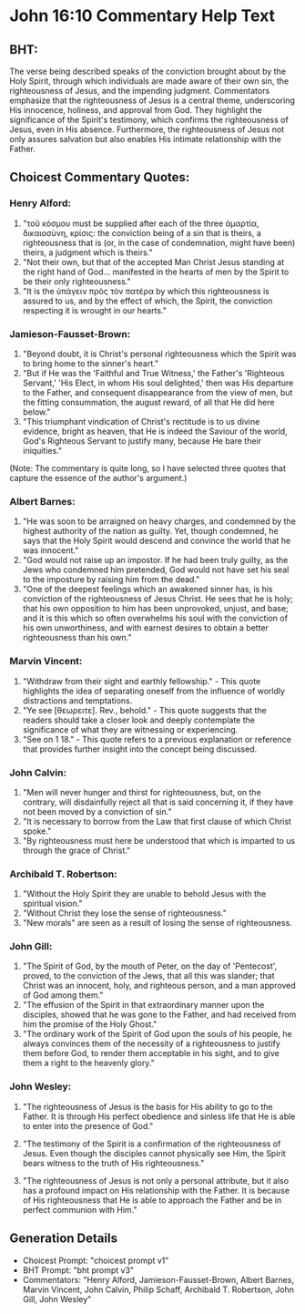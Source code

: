 # John 16:10 Commentary Help Text

## BHT:
The verse being described speaks of the conviction brought about by the Holy Spirit, through which individuals are made aware of their own sin, the righteousness of Jesus, and the impending judgment. Commentators emphasize that the righteousness of Jesus is a central theme, underscoring His innocence, holiness, and approval from God. They highlight the significance of the Spirit's testimony, which confirms the righteousness of Jesus, even in His absence. Furthermore, the righteousness of Jesus not only assures salvation but also enables His intimate relationship with the Father.

## Choicest Commentary Quotes:
### Henry Alford:
1. "τοῦ κόσμου must be supplied after each of the three ἁμαρτία, δικαιοσύνη, κρίσις: the conviction being of a sin that is theirs, a righteousness that is (or, in the case of condemnation, might have been) theirs, a judgment which is theirs."
2. "Not their own, but that of the accepted Man Christ Jesus standing at the right hand of God... manifested in the hearts of men by the Spirit to be their only righteousness."
3. "It is the ὑπάγειν πρὸς τὸν πατέρα by which this righteousness is assured to us, and by the effect of which, the Spirit, the conviction respecting it is wrought in our hearts."

### Jamieson-Fausset-Brown:
1. "Beyond doubt, it is Christ's personal righteousness which the Spirit was to bring home to the sinner's heart."
2. "But if He was the 'Faithful and True Witness,' the Father's 'Righteous Servant,' 'His Elect, in whom His soul delighted,' then was His departure to the Father, and consequent disappearance from the view of men, but the fitting consummation, the august reward, of all that He did here below."
3. "This triumphant vindication of Christ's rectitude is to us divine evidence, bright as heaven, that He is indeed the Saviour of the world, God's Righteous Servant to justify many, because He bare their iniquities."

(Note: The commentary is quite long, so I have selected three quotes that capture the essence of the author's argument.)

### Albert Barnes:
1. "He was soon to be arraigned on heavy charges, and condemned by the highest authority of the nation as guilty. Yet, though condemned, he says that the Holy Spirit would descend and convince the world that he was innocent."
2. "God would not raise up an impostor. If he had been truly guilty, as the Jews who condemned him pretended, God would not have set his seal to the imposture by raising him from the dead."
3. "One of the deepest feelings which an awakened sinner has, is his conviction of the righteousness of Jesus Christ. He sees that he is holy; that his own opposition to him has been unprovoked, unjust, and base; and it is this which so often overwhelms his soul with the conviction of his own unworthiness, and with earnest desires to obtain a better righteousness than his own."

### Marvin Vincent:
1. "Withdraw from their sight and earthly fellowship." - This quote highlights the idea of separating oneself from the influence of worldly distractions and temptations.
2. "Ye see [θεωρειτε]. Rev., behold." - This quote suggests that the readers should take a closer look and deeply contemplate the significance of what they are witnessing or experiencing.
3. "See on 1 18." - This quote refers to a previous explanation or reference that provides further insight into the concept being discussed.

### John Calvin:
1. "Men will never hunger and thirst for righteousness, but, on the contrary, will disdainfully reject all that is said concerning it, if they have not been moved by a conviction of sin."
2. "It is necessary to borrow from the Law that first clause of which Christ spoke."
3. "By righteousness must here be understood that which is imparted to us through the grace of Christ."

### Archibald T. Robertson:
1. "Without the Holy Spirit they are unable to behold Jesus with the spiritual vision."
2. "Without Christ they lose the sense of righteousness."
3. "New morals" are seen as a result of losing the sense of righteousness.

### John Gill:
1. "The Spirit of God, by the mouth of Peter, on the day of 'Pentecost', proved, to the conviction of the Jews, that all this was slander; that Christ was an innocent, holy, and righteous person, and a man approved of God among them."
2. "The effusion of the Spirit in that extraordinary manner upon the disciples, showed that he was gone to the Father, and had received from him the promise of the Holy Ghost."
3. "The ordinary work of the Spirit of God upon the souls of his people, he always convinces them of the necessity of a righteousness to justify them before God, to render them acceptable in his sight, and to give them a right to the heavenly glory."

### John Wesley:
1. "The righteousness of Jesus is the basis for His ability to go to the Father. It is through His perfect obedience and sinless life that He is able to enter into the presence of God." 

2. "The testimony of the Spirit is a confirmation of the righteousness of Jesus. Even though the disciples cannot physically see Him, the Spirit bears witness to the truth of His righteousness." 

3. "The righteousness of Jesus is not only a personal attribute, but it also has a profound impact on His relationship with the Father. It is because of His righteousness that He is able to approach the Father and be in perfect communion with Him."


## Generation Details
- Choicest Prompt: "choicest prompt v1"
- BHT Prompt: "bht prompt v3"
- Commentators: "Henry Alford, Jamieson-Fausset-Brown, Albert Barnes, Marvin Vincent, John Calvin, Philip Schaff, Archibald T. Robertson, John Gill, John Wesley"
